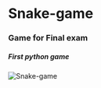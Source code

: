 # Snake-game

### Game for Final exam

##### First python game

![Snake-game](https://user-images.githubusercontent.com/74015673/102711348-29ba0b80-42e3-11eb-950b-453b2a37b033.jpeg)

